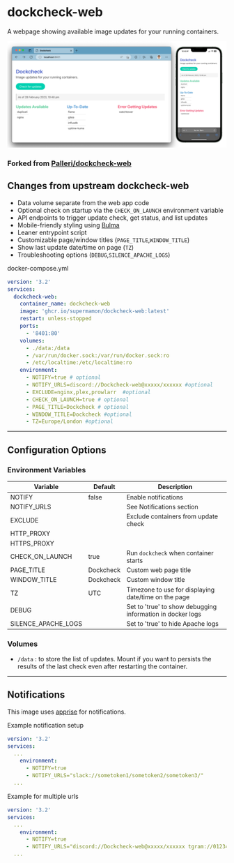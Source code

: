 # dockcheck-web

A webpage showing available image updates for your running containers.

![side-by-side desktop and mobile screenshot of dockcheck-web](img/dockcheck-screenshot.png)

### Forked from [Palleri/dockcheck-web](https://github.com/Palleri/dockcheck-web)

## Changes from upstream dockcheck-web
* Data volume separate from the web app code
* Optional check on startup via the `CHECK_ON_LAUNCH` environment variable
* API endpoints to trigger update check, get status, and list updates
* Mobile-friendly styling using [Bulma](https://bulma.io/)
* Leaner entrypoint script
* Customizable page/window titles (`PAGE_TITLE`,`WINDOW_TITLE`)
* Show last update date/time on page (`TZ`)
* Troubleshooting options (`DEBUG`,`SILENCE_APACHE_LOGS`)

docker-compose.yml
```yml
version: '3.2'
services:
  dockcheck-web:
    container_name: dockcheck-web
    image: 'ghcr.io/supermamon/dockcheck-web:latest'
    restart: unless-stopped
    ports:
      - '8401:80'
    volumes:
      - ./data:/data
      - /var/run/docker.sock:/var/run/docker.sock:ro
      - /etc/localtime:/etc/localtime:ro
    environment:
      - NOTIFY=true # optional
      - NOTIFY_URLS=discord://Dockcheck-web@xxxxx/xxxxxx #optional
      - EXCLUDE=nginx,plex,prowlarr  #optional
      - CHECK_ON_LAUNCH=true # optional
      - PAGE_TITLE=Dockcheck # optional
      - WINDOW_TITLE=Dockcheck #optional
      - TZ=Europe/London #optional
```

---

## Configuration Options

### Environment Variables

| Variable            | Default   | Description                           |
| ------------------- | --------- | ------------------------------------- |
| NOTIFY              | false     | Enable notifications                  |
| NOTIFY_URLS         |           | See Notifications section             |
| EXCLUDE             |           | Exclude containers from update check  |
| HTTP_PROXY          |           |                                       |
| HTTPS_PROXY         |           |                                       |
| CHECK_ON_LAUNCH     | true      | Run `dockcheck` when container starts |
| PAGE_TITLE          | Dockcheck | Custom web page title                 |
| WINDOW_TITLE        | Dockcheck | Custom window title                   |
| TZ                  | UTC       | Timezone to use for displaying date/time on the page |
| DEBUG               |           | Set to 'true' to show debugging information in docker logs  |
| SILENCE_APACHE_LOGS |           | Set to 'true' to hide Apache logs     |

### Volumes

* `/data` : to store the list of updates. Mount if you want to persists the results of the last check even after restarting the container.

---

## Notifications
This image uses [apprise](https://github.com/caronc/apprise) for notifications.


Example notification setup  
```yml
version: '3.2'
services:
  ...
    environment:
      - NOTIFY=true
      - NOTIFY_URLS="slack://sometoken1/sometoken2/sometoken3/"
  ...
```

Example for multiple urls

```yml
version: '3.2'
services:
  ...
    environment:
      - NOTIFY=true
      - NOTIFY_URLS="discord://Dockcheck-web@xxxxx/xxxxxx tgram://0123456789:RandomLettersAndNumbers-2morestuff-123456789"
  ...
```
